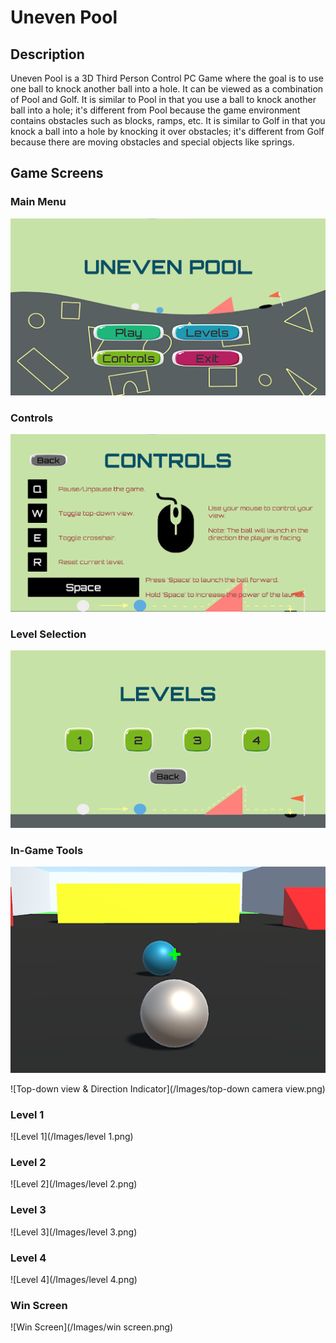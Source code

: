 # Uneven Pool

## Description
Uneven Pool is a 3D Third Person Control PC Game where the goal is to use one ball to knock another ball into a hole. It can be viewed as a combination of Pool and Golf. It is similar to Pool in that you use a ball to knock another ball into a hole; it's different from Pool because the game environment contains
obstacles such as blocks, ramps, etc. It is similar to Golf in that you knock a ball into a hole by knocking it over obstacles; it's different from Golf because there are moving obstacles and special objects like springs.

## Game Screens

### Main Menu
![Main Menu](/Images/main-menu.png)

### Controls
![Controls](/Images/controls.png)

### Level Selection
![Level Selection](/Images/levels.png)

### In-Game Tools
![Crosshair](/Images/crosshair.png)

![Top-down view & Direction Indicator](/Images/top-down camera view.png)

### Level 1
![Level 1](/Images/level 1.png)

### Level 2
![Level 2](/Images/level 2.png)

### Level 3
![Level 3](/Images/level 3.png)

### Level 4
![Level 4](/Images/level 4.png)

### Win Screen
![Win Screen](/Images/win screen.png)
